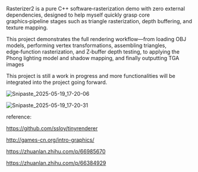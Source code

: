 
Rasterizer2 is a pure C++ software‑rasterization demo with zero external dependencies, designed to help myself quickly grasp core graphics‑pipeline stages such as triangle rasterization, depth buffering, and texture mapping.

This project demonstrates the full rendering workflow—from loading OBJ models, performing vertex transformations, assembling triangles, edge‑function rasterization, and Z‑buffer depth testing, to applying the Phong lighting model and shadow mapping, and finally outputting TGA images

This project is still a work in progress and more functionalities will be integrated into the project going forward. 

![Snipaste_2025-05-19_17-20-06](https://github.com/user-attachments/assets/1050457d-7e27-4739-9235-487f0b989023)

![Snipaste_2025-05-19_17-20-31](https://github.com/user-attachments/assets/d317afd2-59bf-4e91-a69f-845ddde08dfc)

reference: 

https://github.com/ssloy/tinyrenderer

http://games-cn.org/intro-graphics/

https://zhuanlan.zhihu.com/p/66985670

https://zhuanlan.zhihu.com/p/66384929
